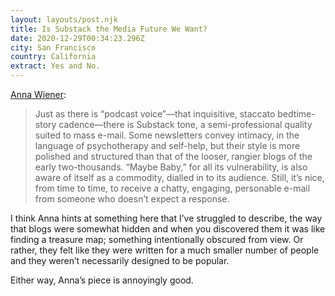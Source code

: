 ```yaml
---
layout: layouts/post.njk
title: Is Substack the Media Future We Want?
date: 2020-12-29T00:34:23.296Z
city: San Francisco
country: California
extract: Yes and No.
---
```


[Anna Wiener](https://www.newyorker.com/magazine/2021/01/04/is-substack-the-media-future-we-want):

> Just as there is “podcast voice”—that inquisitive, staccato bedtime-story cadence—there is Substack tone, a semi-professional quality suited to mass e-mail. Some newsletters convey intimacy, in the language of psychotherapy and self-help, but their style is more polished and structured than that of the looser, rangier blogs of the early two-thousands. “Maybe Baby,” for all its vulnerability, is also aware of itself as a commodity, dialled in to its audience. Still, it’s nice, from time to time, to receive a chatty, engaging, personable e-mail from someone who doesn’t expect a response.

I think Anna hints at something here that I’ve struggled to describe, the way that blogs were somewhat hidden and when you discovered them it was like finding a treasure map; something intentionally obscured from view. Or rather, they felt like they were written for a much smaller number of people and they weren’t necessarily designed to be popular.

Either way, Anna’s piece is annoyingly good.
